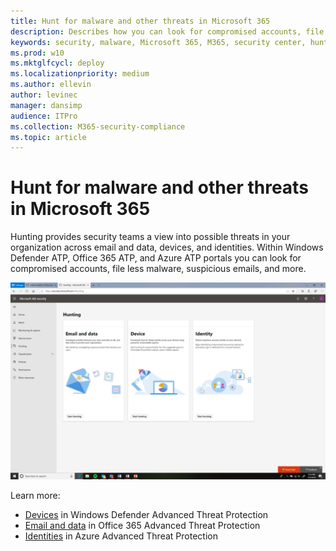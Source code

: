 ```yaml
---
title: Hunt for malware and other threats in Microsoft 365
description: Describes how you can look for compromised accounts, file less malware, suspicious emails, and more.
keywords: security, malware, Microsoft 365, M365, security center, hunt, hunting, Windows Defender ATP, Office 365 ATP, Azure ATP
ms.prod: w10
ms.mktglfcycl: deploy
ms.localizationpriority: medium
ms.author: ellevin
author: levinec
manager: dansimp
audience: ITPro
ms.collection: M365-security-compliance  
ms.topic: article
---
```


# Hunt for malware and other threats in Microsoft 365


Hunting provides security teams a view into possible threats in your organization across email and data, devices, and identities. Within Windows Defender ATP, Office 365 ATP, and Azure ATP portals you can look for compromised accounts, file less malware, suspicious emails, and more.

![Hunting page](./media/security-docs/hunt.png)

Learn more:

* [Devices](https://docs.microsoft.com/en-us/windows/security/threat-protection/windows-defender-atp/advanced-hunting-windows-defender-advanced-threat-protection) in Windows Defender Advanced Threat Protection
* [Email and data](https://docs.microsoft.com/en-us/office365/securitycompliance/office-365-atp) in Office 365 Advanced Threat Protection
* [Identities](https://docs.microsoft.com/en-us/azure-advanced-threat-protection/investigate-a-user) in Azure Advanced Threat Protection
